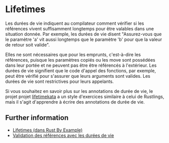 # Lifetimes

Les durées de vie indiquent au compilateur comment vérifier si les références vivent 
suffisamment longtemps pour être valables dans une situation donnée. Par exemple, les durées de vie disent
"Assurez-vous que le paramètre 'a' vit aussi longtemps que le paramètre 'b' pour que la valeur de retour
soit valide".

Elles ne sont nécessaires que pour les emprunts, c'est-à-dire les références,
puisque les paramètres copiés ou les move sont possédées dans leur portée et ne peuvent pas être
être référencés à l'extérieur. Les durées de vie signifient que le code d'appel des fonctions, 
par exemple, peut être vérifié pour s'assurer que leurs arguments sont valides. Les durées de vie sont
restrictives pour leurs appelants.

Si vous souhaitez en savoir plus sur les annotations de durée de vie, le projet
projet [lifetimekata](https://tfpk.github.io/lifetimekata/)
a un style d'exercices similaire à celui de Rustlings, 
mais il s'agit d'apprendre à écrire des annotations de durée de vie.

## Further information

- [Lifetimes (dans Rust By Example)](https://doc.rust-lang.org/stable/rust-by-example/scope/lifetime.html)
- [Validation des références avec les durées de vie](https://doc.rust-lang.org/book/ch10-03-lifetime-syntax.html)
